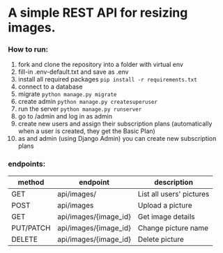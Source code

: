 # A simple REST API for resizing images.

### How to run:

1. fork and clone the repository into a folder with virtual env
2. fill-in .env-default.txt and save as .env
3. install all required packages
    `pip install -r requirements.txt`
4. connect to a database
5. migrate `python manage.py migrate`
6. create admin `python manage.py createsuperuser`
7. run the server `python manage.py runserver`
8. go to /admin and log in as admin
9. create new users and assign their subscription plans (automatically when a user is created, they get the Basic Plan)
10. as and admin (using Django Admin) you can create new subscription plans

### endpoints:

| method    | endpoint              | description              |
|-----------|-----------------------|--------------------------|
| GET       | api/images/           | List all users' pictures |
| POST      | api/images            | Upload a picture         |
| GET       | api/images/{image_id} | Get image details        |
| PUT/PATCH | api/images/{image_id} | Change picture name      |
| DELETE    | api/images/{image_id} | Delete picture           |






